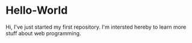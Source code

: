 # Hello-World

Hi, 
I've just started my first repository. I'm intersted hereby to learn more stuff about web programming.
